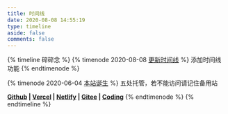 ```yaml
---
title: 时间线
date: 2020-08-08 14:55:19
type: timeline
aside: false
comments: false
---
```


{% timeline 碎碎念 %}
{% timenode 2020-08-08 [更新时间线](https://ccknbc.github.io) %}
添加时间线功能
{% endtimenode %}

{% timenode 2020-06-04 [本站诞生](https://ccknbc.github.io) %}
五处托管，若不能访问请记住备用站

**[Github](https://ccknbc.github.io/) | [Vercel](https://ccknbc.gitee.io/) | [Netlify](https://blog-ccknbc.netlify.app/) | [Gitee](https://ccknbc.gitee.io/) | [Coding](https://y0znz6.coding-pages.com/)**
{% endtimenode %}
{% endtimeline %}